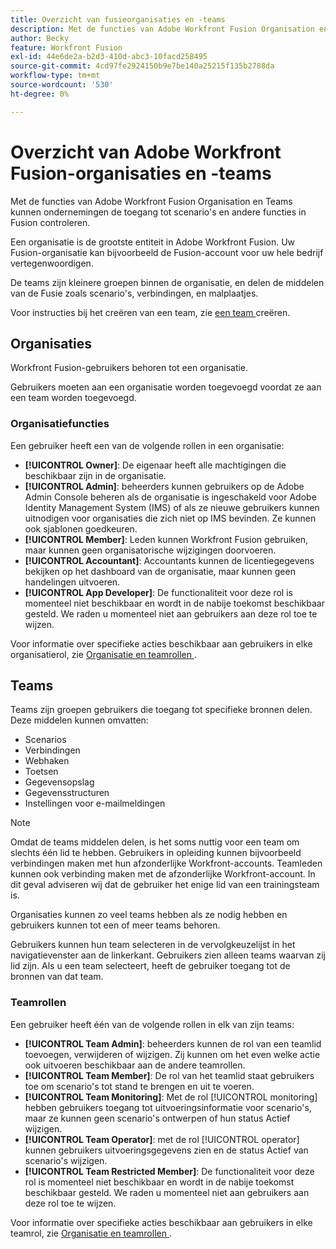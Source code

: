 ```yaml
---
title: Overzicht van fusieorganisaties en -teams
description: Met de functies van Adobe Workfront Fusion Organisation en Teams kunnen ondernemingen de toegang tot scenario's en andere functies in Fusion controleren.
author: Becky
feature: Workfront Fusion
exl-id: 44e6de2a-b2d3-410d-abc3-10facd258495
source-git-commit: 4cd97fe2924150b9e7be140a25215f135b2788da
workflow-type: tm+mt
source-wordcount: '530'
ht-degree: 0%

---
```


# Overzicht van Adobe Workfront Fusion-organisaties en -teams

Met de functies van Adobe Workfront Fusion Organisation en Teams kunnen ondernemingen de toegang tot scenario&#39;s en andere functies in Fusion controleren.

Een organisatie is de grootste entiteit in Adobe Workfront Fusion. Uw Fusion-organisatie kan bijvoorbeeld de Fusion-account voor uw hele bedrijf vertegenwoordigen.

De teams zijn kleinere groepen binnen de organisatie, en delen de middelen van de Fusie zoals scenario&#39;s, verbindingen, en malplaatjes.

Voor instructies bij het creëren van een team, zie [ een team ](/help/workfront-fusion/set-up-and-manage-workfront-fusion/set-up-and-manage-orgs-and-teams/set-up-orgs-teams-and-users/create-a-team.md) creëren.

## Organisaties

Workfront Fusion-gebruikers behoren tot een organisatie.

Gebruikers moeten aan een organisatie worden toegevoegd voordat ze aan een team worden toegevoegd.

### Organisatiefuncties

Een gebruiker heeft een van de volgende rollen in een organisatie:

* **[!UICONTROL Owner]**: De eigenaar heeft alle machtigingen die beschikbaar zijn in de organisatie.
* **[!UICONTROL Admin]**: beheerders kunnen gebruikers op de Adobe Admin Console beheren als de organisatie is ingeschakeld voor Adobe Identity Management System (IMS) of als ze nieuwe gebruikers kunnen uitnodigen voor organisaties die zich niet op IMS bevinden. Ze kunnen ook sjablonen goedkeuren.
* **[!UICONTROL Member]**: Leden kunnen Workfront Fusion gebruiken, maar kunnen geen organisatorische wijzigingen doorvoeren.
* **[!UICONTROL Accountant]**: Accountants kunnen de licentiegegevens bekijken op het dashboard van de organisatie, maar kunnen geen handelingen uitvoeren.
* **[!UICONTROL App Developer]**: De functionaliteit voor deze rol is momenteel niet beschikbaar en wordt in de nabije toekomst beschikbaar gesteld. We raden u momenteel niet aan gebruikers aan deze rol toe te wijzen.

Voor informatie over specifieke acties beschikbaar aan gebruikers in elke organisatierol, zie [ Organisatie en teamrollen ](/help/workfront-fusion/references/licenses-and-roles/organization-roles.md).

## Teams

Teams zijn groepen gebruikers die toegang tot specifieke bronnen delen. Deze middelen kunnen omvatten:

* Scenarios
* Verbindingen
* Webhaken
* Toetsen
* Gegevensopslag
* Gegevensstructuren
* Instellingen voor e-mailmeldingen

>[!NOTE]
>
>Omdat de teams middelen delen, is het soms nuttig voor een team om slechts één lid te hebben. Gebruikers in opleiding kunnen bijvoorbeeld verbindingen maken met hun afzonderlijke Workfront-accounts. Teamleden kunnen ook verbinding maken met de afzonderlijke Workfront-account. In dit geval adviseren wij dat de gebruiker het enige lid van een trainingsteam is.

Organisaties kunnen zo veel teams hebben als ze nodig hebben en gebruikers kunnen tot een of meer teams behoren.

Gebruikers kunnen hun team selecteren in de vervolgkeuzelijst in het navigatievenster aan de linkerkant. Gebruikers zien alleen teams waarvan zij lid zijn. Als u een team selecteert, heeft de gebruiker toegang tot de bronnen van dat team.

### Teamrollen

Een gebruiker heeft één van de volgende rollen in elk van zijn teams:

* **[!UICONTROL Team Admin]**: beheerders kunnen de rol van een teamlid toevoegen, verwijderen of wijzigen. Zij kunnen om het even welke actie ook uitvoeren beschikbaar aan de andere teamrollen.
* **[!UICONTROL Team Member]**: De rol van het teamlid staat gebruikers toe om scenario&#39;s tot stand te brengen en uit te voeren.
* **[!UICONTROL Team Monitoring]**: Met de rol [!UICONTROL monitoring] hebben gebruikers toegang tot uitvoeringsinformatie voor scenario&#39;s, maar ze kunnen geen scenario&#39;s ontwerpen of hun status Actief wijzigen.
* **[!UICONTROL Team Operator]**: met de rol [!UICONTROL operator] kunnen gebruikers uitvoeringsgegevens zien en de status Actief van scenario&#39;s wijzigen.
* **[!UICONTROL Team Restricted Member]**: De functionaliteit voor deze rol is momenteel niet beschikbaar en wordt in de nabije toekomst beschikbaar gesteld. We raden u momenteel niet aan gebruikers aan deze rol toe te wijzen.

Voor informatie over specifieke acties beschikbaar aan gebruikers in elke teamrol, zie [ Organisatie en teamrollen ](/help/workfront-fusion/references/licenses-and-roles/organization-roles.md).
